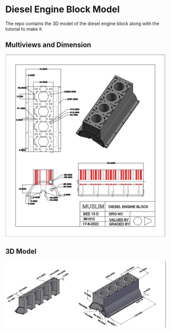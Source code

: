# Diesel Engine Block Model
The repo contains the 3D model of the diesel engine block along with the tutorial to make it.


## Multiviews and Dimension
![](images/Dimension.png)
## 3D Model
![](images/3D-plot.png)
